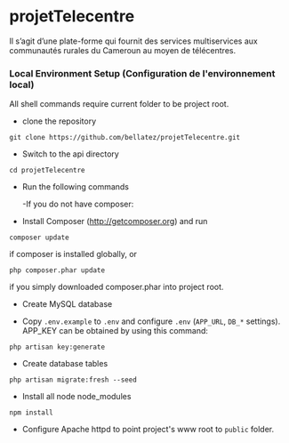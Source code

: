# projetTelecentre
Il s’agit d’une plate-forme qui fournit des services multiservices aux communautés rurales du Cameroun au moyen de télécentres.

### Local Environment Setup (Configuration de l'environnement local)

All shell commands require current folder to be project root.

- clone the repository
```
git clone https://github.com/bellatez/projetTelecentre.git
```

- Switch to the api directory
```
cd projetTelecentre
```
- Run the following commands

    -If you do not have composer: 
    
- Install Composer (http://getcomposer.org) and run
```
composer update
```
if composer is installed globally, or
```
php composer.phar update
```
if you simply downloaded composer.phar into project root.

- Create MySQL database

- Copy `.env.example` to `.env` and configure `.env` (`APP_URL`, `DB_*` settings). APP_KEY can be obtained by using this command:
```
php artisan key:generate
```

- Create database tables
```
php artisan migrate:fresh --seed
```

- Install all node node_modules
```
npm install
```

- Configure Apache httpd to point project's www root to `public` folder.
